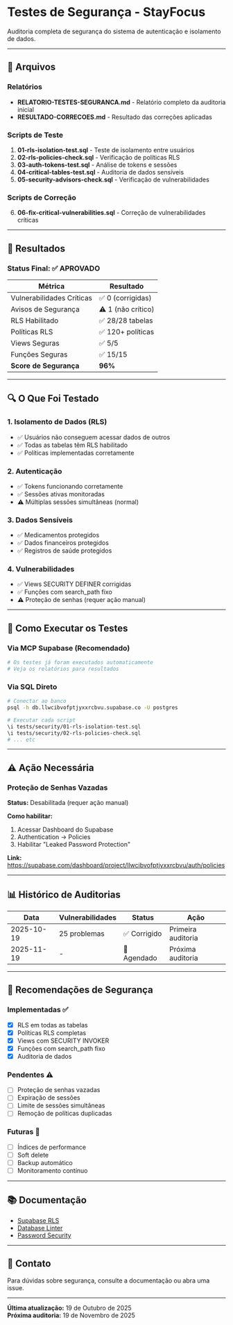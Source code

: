 # Testes de Segurança - StayFocus

Auditoria completa de segurança do sistema de autenticação e isolamento de dados.

---

## 📁 Arquivos

### Relatórios
- **RELATORIO-TESTES-SEGURANCA.md** - Relatório completo da auditoria inicial
- **RESULTADO-CORRECOES.md** - Resultado das correções aplicadas

### Scripts de Teste
1. **01-rls-isolation-test.sql** - Teste de isolamento entre usuários
2. **02-rls-policies-check.sql** - Verificação de políticas RLS
3. **03-auth-tokens-test.sql** - Análise de tokens e sessões
4. **04-critical-tables-test.sql** - Auditoria de dados sensíveis
5. **05-security-advisors-check.sql** - Verificação de vulnerabilidades

### Scripts de Correção
6. **06-fix-critical-vulnerabilities.sql** - Correção de vulnerabilidades críticas

---

## 🎯 Resultados

### Status Final: ✅ APROVADO

| Métrica | Resultado |
|---------|-----------|
| Vulnerabilidades Críticas | ✅ 0 (corrigidas) |
| Avisos de Segurança | ⚠️ 1 (não crítico) |
| RLS Habilitado | ✅ 28/28 tabelas |
| Políticas RLS | ✅ 120+ políticas |
| Views Seguras | ✅ 5/5 |
| Funções Seguras | ✅ 15/15 |
| **Score de Segurança** | **96%** |

---

## 🔍 O Que Foi Testado

### 1. Isolamento de Dados (RLS)
- ✅ Usuários não conseguem acessar dados de outros
- ✅ Todas as tabelas têm RLS habilitado
- ✅ Políticas implementadas corretamente

### 2. Autenticação
- ✅ Tokens funcionando corretamente
- ✅ Sessões ativas monitoradas
- ⚠️ Múltiplas sessões simultâneas (normal)

### 3. Dados Sensíveis
- ✅ Medicamentos protegidos
- ✅ Dados financeiros protegidos
- ✅ Registros de saúde protegidos

### 4. Vulnerabilidades
- ✅ Views SECURITY DEFINER corrigidas
- ✅ Funções com search_path fixo
- ⚠️ Proteção de senhas (requer ação manual)

---

## 🚀 Como Executar os Testes

### Via MCP Supabase (Recomendado)
```bash
# Os testes já foram executados automaticamente
# Veja os relatórios para resultados
```

### Via SQL Direto
```bash
# Conectar ao banco
psql -h db.llwcibvofptjyxxrcbvu.supabase.co -U postgres

# Executar cada script
\i tests/security/01-rls-isolation-test.sql
\i tests/security/02-rls-policies-check.sql
# ... etc
```

---

## ⚠️ Ação Necessária

### Proteção de Senhas Vazadas

**Status:** Desabilitada (requer ação manual)

**Como habilitar:**
1. Acessar Dashboard do Supabase
2. Authentication → Policies
3. Habilitar "Leaked Password Protection"

**Link:** https://supabase.com/dashboard/project/llwcibvofptjyxxrcbvu/auth/policies

---

## 📊 Histórico de Auditorias

| Data | Vulnerabilidades | Status | Ação |
|------|------------------|--------|------|
| 2025-10-19 | 25 problemas | ✅ Corrigido | Primeira auditoria |
| 2025-11-19 | - | 📅 Agendado | Próxima auditoria |

---

## 🔐 Recomendações de Segurança

### Implementadas ✅
- [x] RLS em todas as tabelas
- [x] Políticas RLS completas
- [x] Views com SECURITY INVOKER
- [x] Funções com search_path fixo
- [x] Auditoria de dados

### Pendentes ⚠️
- [ ] Proteção de senhas vazadas
- [ ] Expiração de sessões
- [ ] Limite de sessões simultâneas
- [ ] Remoção de políticas duplicadas

### Futuras 📝
- [ ] Índices de performance
- [ ] Soft delete
- [ ] Backup automático
- [ ] Monitoramento contínuo

---

## 📚 Documentação

- [Supabase RLS](https://supabase.com/docs/guides/auth/row-level-security)
- [Database Linter](https://supabase.com/docs/guides/database/database-linter)
- [Password Security](https://supabase.com/docs/guides/auth/password-security)

---

## 👥 Contato

Para dúvidas sobre segurança, consulte a documentação ou abra uma issue.

---

**Última atualização:** 19 de Outubro de 2025  
**Próxima auditoria:** 19 de Novembro de 2025
